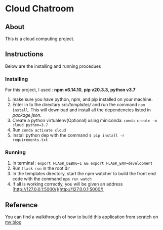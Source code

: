 # Cloud Chatroom

## About

This is a cloud computing project.

## Instructions

Below are the installing and running procedues

### Installing

For this project, I used : **npm v6.14.10**, **pip v20.3.3**, **python v3.7**

1. make sure you have python, npm, and pip installed on your machine.
2. Enter in to the directary *src/templates/* and run the command `npm install`. This will download and install all the dependencies listed in *package.json*.
3. Create a python virtualenv(Optional) using miniconda: `conda create -n cloud python=3.7`
4. Run `conda activate cloud`
5. Install python dep with the command `$ pip install -r requirements.txt`

### Running

1. In terminal : `export FLASK_DEBUG=1 && export FLASK_ENV=development`
2. Run `flask run` in the root dir
3. In the templates directory, start the npm watcher to build the front end code with the command `npm run watch`
4. If all is working correctly, you will be given an address [http://127.0.0.1:5000/](http://127.0.0.1:5000/)

## Reference

You can find a walkthrough of how to build this application from scratch on [my blog](https://medium.com/@tonyparkerkenz/a-template-for-creating-a-full-stack-web-application-with-flask-npm-webpack-and-reactjs-be2294b111bd)
